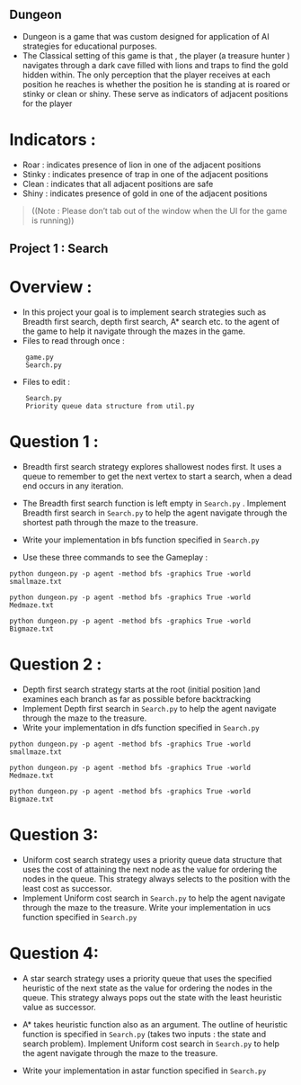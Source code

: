 ## Dungeon

* Dungeon is a game that was custom designed for application of AI strategies for educational purposes.
* The Classical setting of this game is that , the player (a treasure hunter ) navigates through a dark cave filled with lions and traps to find the gold hidden within. The only perception that the player receives at each position he reaches is whether the position he is standing at is roared or stinky  or clean or shiny. These serve as indicators of adjacent positions for the player
# Indicators : 
* Roar : indicates presence of lion in one of the adjacent positions
* Stinky : indicates presence of trap in one of the adjacent positions
* Clean : indicates that all adjacent positions are safe
* Shiny : indicates presence of gold in one of the adjacent positions
>((Note : Please don’t tab out of the window when the UI for the game is running))

## Project 1 : Search
# Overview : 
* In this project your goal is to implement search strategies such as Breadth first search, depth first search,  A* search etc. to the agent of the game to help it navigate through the mazes in the game. 
* Files to read through once :
```
	game.py
	Search.py
```
* Files to edit :
```
	Search.py
	Priority queue data structure from util.py 
```

# Question 1 :
* 	Breadth first search strategy explores shallowest nodes first. It uses a queue to remember to get the next vertex to start a search, when a dead end occurs in any iteration.
* 	The Breadth first search function is left empty in ```Search.py``` . Implement Breadth first search in ```Search.py``` to help the agent navigate through the shortest path through the  maze to the treasure. 
* Write your implementation in bfs function specified in ```Search.py```

* Use these three commands to see the Gameplay :
```
python dungeon.py -p agent -method bfs -graphics True -world smallmaze.txt
```
```
python dungeon.py -p agent -method bfs -graphics True -world Medmaze.txt
```
```
python dungeon.py -p agent -method bfs -graphics True -world Bigmaze.txt
```



# Question 2 :
*	Depth first search strategy starts at the root (initial position )and examines each branch as far as possible before backtracking
*	Implement Depth first search in ```Search.py``` to help the agent navigate through the  maze to the treasure. 
* Write your implementation in dfs function specified in ```Search.py```
```
python dungeon.py -p agent -method bfs -graphics True -world smallmaze.txt
```
```
python dungeon.py -p agent -method bfs -graphics True -world Medmaze.txt
```
```
python dungeon.py -p agent -method bfs -graphics True -world Bigmaze.txt
```


# Question 3:
*	Uniform cost search strategy uses a priority queue data structure that uses the cost of attaining the next node as the value for ordering the nodes in the queue. This strategy always selects to the position with the least cost as successor.
*	Implement Uniform cost search in ```Search.py``` to help the agent navigate through the  maze to the treasure. Write your implementation in ucs function specified in ```Search.py```

# Question 4:
*	A star search strategy uses a priority queue that uses the specified heuristic of the next state as the value for ordering the nodes in the queue. This strategy always pops out the state with the least heuristic value as successor.
*	A* takes heuristic function also as an argument. The outline of heuristic function is specified in ```Search.py``` (takes two inputs : the state and search problem). Implement Uniform cost search in ```Search.py``` to help the agent navigate through the  maze to the treasure. 

* Write your implementation in astar function specified in ```Search.py```





